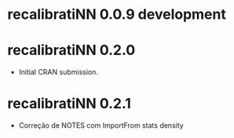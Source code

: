 # recalibratiNN 0.0.9 development

# recalibratiNN 0.2.0

* Initial CRAN submission.

# recalibratiNN 0.2.1

* Correção de NOTES com ImportFrom stats density
